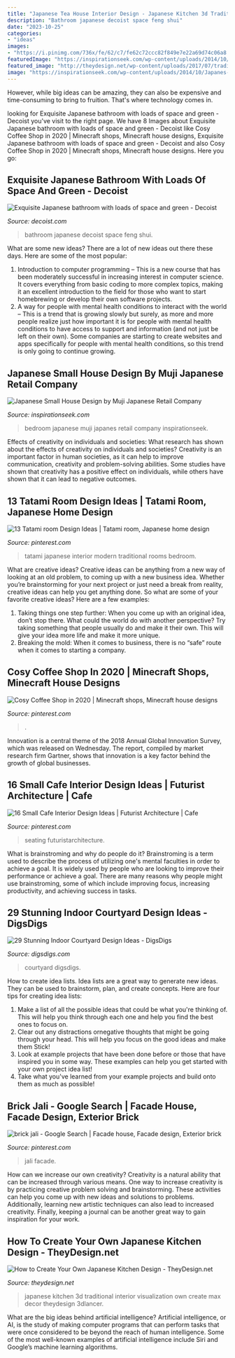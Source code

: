 ```yaml
---
title: "Japanese Tea House Interior Design - Japanese Kitchen 3d Traditional Interior Visualization Own Create Max Decor Theydesign 3dlancer"
description: "Bathroom japanese decoist space feng shui"
date: "2023-10-25"
categories:
- "ideas"
images:
- "https://i.pinimg.com/736x/fe/62/c7/fe62c72ccc82f849e7e22a69d74c06a8.jpg"
featuredImage: "https://inspirationseek.com/wp-content/uploads/2014/10/Japanes-Small-House-Bedroom-Design.jpg"
featured_image: "http://theydesign.net/wp-content/uploads/2017/07/traditional-japanese-kitchen-design-home-decor-interior-and-exterior-regarding-japanese-kitchen-design-how-to-create-your-own-japanese-kitchen-design-e1499006662553.jpg"
image: "https://inspirationseek.com/wp-content/uploads/2014/10/Japanes-Small-House-Bedroom-Design.jpg"
---
```



However, while big ideas can be amazing, they can also be expensive and time-consuming to bring to fruition. That's where technology comes in.

	

		
looking for Exquisite Japanese bathroom with loads of space and green - Decoist you've visit to the right page. We have 8 Images about Exquisite Japanese bathroom with loads of space and green - Decoist like Cosy Coffee Shop in 2020 | Minecraft shops, Minecraft house designs, Exquisite Japanese bathroom with loads of space and green - Decoist and also Cosy Coffee Shop in 2020 | Minecraft shops, Minecraft house designs. Here you go:
		
    
## Exquisite Japanese Bathroom With Loads Of Space And Green - Decoist

<img loading=lazy src="http://cdn.decoist.com/wp-content/uploads/2012/11/Feng-Shui-bathroom-with-lavish-wooden-presence.jpg" onerror="this.onerror=null;this.src='https://tse4.mm.bing.net/th?id=OIP.XVqvBeQ9W0MFL6ZDst53CwHaGI&amp;pid=15.1';" alt="Exquisite Japanese bathroom with loads of space and green - Decoist">

_Source: decoist.com_

>bathroom japanese decoist space feng shui. 

	

What are some new ideas?
There are a lot of new ideas out there these days. Here are some of the most popular: 
1) Introduction to computer programming – This is a new course that has been moderately successful in increasing interest in computer science. It covers everything from basic coding to more complex topics, making it an excellent introduction to the field for those who want to start homebrewing or develop their own software projects. 
2) A way for people with mental health conditions to interact with the world – This is a trend that is growing slowly but surely, as more and more people realize just how important it is for people with mental health conditions to have access to support and information (and not just be left on their own). Some companies are starting to create websites and apps specifically for people with mental health conditions, so this trend is only going to continue growing.

    
## Japanese Small House Design By Muji Japanese Retail Company

<img loading=lazy src="https://inspirationseek.com/wp-content/uploads/2014/10/Japanes-Small-House-Bedroom-Design.jpg" onerror="this.onerror=null;this.src='https://tse3.mm.bing.net/th?id=OIP.1dSur5SbZ2CsoxDq8wrDUAHaLH&amp;pid=15.1';" alt="Japanese Small House Design by Muji Japanese Retail Company">

_Source: inspirationseek.com_

>bedroom japanese muji japanes retail company inspirationseek. 

	

Effects of creativity on individuals and societies: What research has shown about the effects of creativity on individuals and societies?
Creativity is an important factor in human societies, as it can help to improve communication, creativity and problem-solving abilities. Some studies have shown that creativity has a positive effect on individuals, while others have shown that it can lead to negative outcomes.

    
## 13 Tatami Room Design Ideas | Tatami Room, Japanese Home Design

<img loading=lazy src="https://i.pinimg.com/736x/f4/4d/f8/f44df87a6851ba2377a9c00fbdfcf1ee.jpg" onerror="this.onerror=null;this.src='https://tse2.mm.bing.net/th?id=OIP.P0Fyc6NOcNFaF7fIAtT01wHaFX&amp;pid=15.1';" alt="13 Tatami room Design Ideas | Tatami room, Japanese home design">

_Source: pinterest.com_

>tatami japanese interior modern traditional rooms bedroom. 

	

What are creative ideas?
Creative ideas can be anything from a new way of looking at an old problem, to coming up with a new business idea. Whether you’re brainstorming for your next project or just need a break from reality, creative ideas can help you get anything done. So what are some of your favorite creative ideas? Here are a few examples: 
1) Taking things one step further: When you come up with an original idea, don’t stop there. What could the world do with another perspective? Try taking something that people usually do and make it their own. This will give your idea more life and make it more unique. 
2) Breaking the mold: When it comes to business, there is no “safe” route when it comes to starting a company.

    
## Cosy Coffee Shop In 2020 | Minecraft Shops, Minecraft House Designs

<img loading=lazy src="https://i.pinimg.com/736x/02/c8/b2/02c8b2e8953e882cb17e142c60d7bda6.jpg" onerror="this.onerror=null;this.src='https://tse4.mm.bing.net/th?id=OIP.l61yxLAOfBkD0zniA7gkfwHaEK&amp;pid=15.1';" alt="Cosy Coffee Shop in 2020 | Minecraft shops, Minecraft house designs">

_Source: pinterest.com_

>. 

	

Innovation is a central theme of the 2018 Annual Global Innovation Survey, which was released on Wednesday. The report, compiled by market research firm Gartner, shows that innovation is a key factor behind the growth of global businesses.

    
## 16 Small Cafe Interior Design Ideas | Futurist Architecture | Cafe

<img loading=lazy src="https://i.pinimg.com/originals/e0/2c/d7/e02cd7052adc42f30eb0f7b9b75acb18.png" onerror="this.onerror=null;this.src='https://tse3.mm.bing.net/th?id=OIP.aLfg2QjtBdntmJDSiUqWqAHaLH&amp;pid=15.1';" alt="16 Small Cafe Interior Design Ideas | Futurist Architecture | Cafe">

_Source: pinterest.com_

>seating futuristarchitecture. 

	

What is brainstroming and why do people do it?
Brainstroming is a term used to describe the process of utilizing one's mental faculties in order to achieve a goal. It is widely used by people who are looking to improve their performance or achieve a goal. There are many reasons why people might use brainstroming, some of which include improving focus, increasing productivity, and achieving success in tasks.

    
## 29 Stunning Indoor Courtyard Design Ideas - DigsDigs

<img loading=lazy src="https://www.digsdigs.com/photos/stunning-indoor-courtyard-design-ideas-4.jpg" onerror="this.onerror=null;this.src='https://tse3.mm.bing.net/th?id=OIP.5lDvTXgwPxlstTRsu157xAHaLg&amp;pid=15.1';" alt="29 Stunning Indoor Courtyard Design Ideas - DigsDigs">

_Source: digsdigs.com_

>courtyard digsdigs. 

	

How to create idea lists.
Idea lists are a great way to generate new ideas. They can be used to brainstorm, plan, and create concepts. Here are four tips for creating idea lists:
1. Make a list of all the possible ideas that could be what you're thinking of. This will help you think through each one and help you find the best ones to focus on.
2. Clear out any distractions ornegative thoughts that might be going through your head. This will help you focus on the good ideas and make them Stick!
3. Look at example projects that have been done before or those that have inspired you in some way. These examples can help you get started with your own project idea list!
4. Take what you've learned from your example projects and build onto them as much as possible!

    
## Brick Jali - Google Search | Facade House, Facade Design, Exterior Brick

<img loading=lazy src="https://i.pinimg.com/736x/fe/62/c7/fe62c72ccc82f849e7e22a69d74c06a8.jpg" onerror="this.onerror=null;this.src='https://tse3.mm.bing.net/th?id=OIP.7FUrjsH_U9Du05Yj3OOXcQHaLF&amp;pid=15.1';" alt="brick jali - Google Search | Facade house, Facade design, Exterior brick">

_Source: pinterest.com_

>jali facade. 

	

How can we increase our own creativity?
Creativity is a natural ability that can be increased through various means. One way to increase creativity is by practicing creative problem solving and brainstorming. These activities can help you come up with new ideas and solutions to problems. Additionally, learning new artistic techniques can also lead to increased creativity. Finally, keeping a journal can be another great way to gain inspiration for your work.

    
## How To Create Your Own Japanese Kitchen Design - TheyDesign.net

<img loading=lazy src="http://theydesign.net/wp-content/uploads/2017/07/traditional-japanese-kitchen-design-home-decor-interior-and-exterior-regarding-japanese-kitchen-design-how-to-create-your-own-japanese-kitchen-design-e1499006662553.jpg" onerror="this.onerror=null;this.src='https://tse2.mm.bing.net/th?id=OIP.YTVqAnH14P6L1ly0eiCO8AHaFj&amp;pid=15.1';" alt="How to Create Your Own Japanese Kitchen Design - TheyDesign.net">

_Source: theydesign.net_

>japanese kitchen 3d traditional interior visualization own create max decor theydesign 3dlancer. 

	

What are the big ideas behind artificial intelligence?
Artificial intelligence, or AI, is the study of making computer programs that can perform tasks that were once considered to be beyond the reach of human intelligence. Some of the most well-known examples of artificial intelligence include Siri and Google’s machine learning algorithms.

